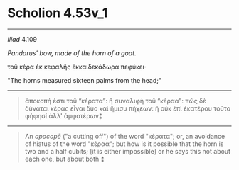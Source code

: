 # Scholion 4.53v_1

---

*Iliad* 4.109

*Pandarus' bow, made of the horn of a goat.*

τοῦ κέρα ἐκ κεφαλῆς ἑκκαιδεκάδωρα πεφύκει·

"The horns measured sixteen palms from the head;"

---

> ἀποκοπή ἐστι τοῦ <q>κέρατα</q>: ἢ συναλιφὴ τοῦ <q>κέραα</q>: πῶς δὲ δύναται κέρας εἶναι δύο καὶ ἥμισυ πήχεων: ἢ οὐκ ἐπὶ ἑκατέρου τοῦτο <choice><abbr>φὴ</abbr><expan>φησί</expan></choice> ἀλλ' ἁμφοτέρων⁑

---

> An *apocopē* ("a cutting off") of the word "κέρατα"; or, an avoidance of hiatus of the word "κέραα"; but how is it possible that the horn is two and a half cubits; [it is either impossible] or he says this not about each one, but about both ⁑